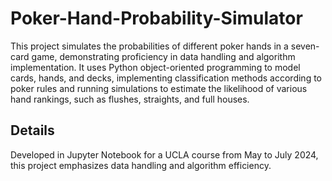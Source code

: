 # Poker-Hand-Probability-Simulator
This project simulates the probabilities of different poker hands in a seven-card game, demonstrating proficiency in data handling and algorithm implementation. It uses Python object-oriented programming to model cards, hands, and decks, implementing classification methods according to poker rules and running simulations to estimate the likelihood of various hand rankings, such as flushes, straights, and full houses.

## Details
Developed in Jupyter Notebook for a UCLA course from May to July 2024, this project emphasizes data handling and algorithm efficiency.

